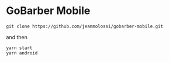 # GoBarber Mobile

<pre><code>git clone https://github.com/jeanmolossi/gobarber-mobile.git</code></pre>

and then

<pre><code>yarn start
yarn android
</code></pre>
